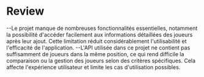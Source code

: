 # Review
--Le projet manque de nombreuses fonctionnalités essentielles, notamment la possibilité d'accéder facilement aux informations détaillées des joueurs après leur ajout. Cette limitation réduit considérablement l'utilisabilité et l'efficacité de l'application.
--L'API utilisée dans ce projet ne contient pas suffisamment de joueurs dans la même position, ce qui rend difficile la comparaison ou la gestion des joueurs selon des critères spécifiques. Cela affecte l'expérience utilisateur et limite les cas d'utilisation possibles.
